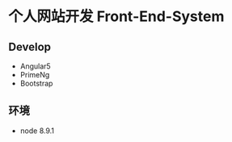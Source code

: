 # 个人网站开发 Front-End-System

## Develop

 - Angular5  
 - PrimeNg
 - Bootstrap

 ## 环境

 - node 8.9.1
